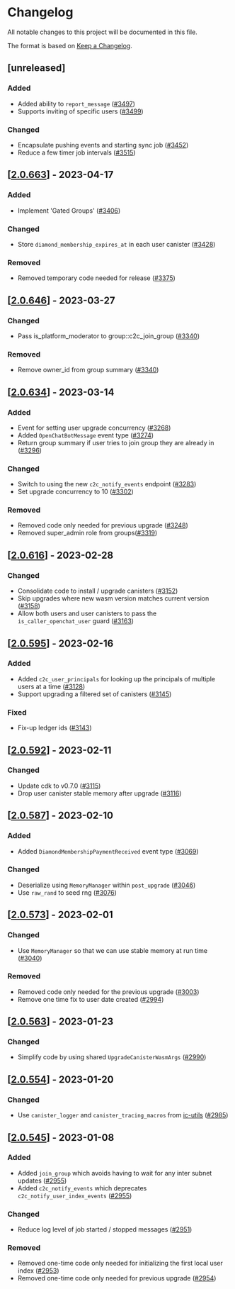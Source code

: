 # Changelog
All notable changes to this project will be documented in this file.

The format is based on [Keep a Changelog](https://keepachangelog.com/en/1.0.0/).

## [unreleased]

### Added

- Added ability to `report_message` ([#3497](https://github.com/open-ic/open-chat/pull/3497))
- Supports inviting of specific users ([#3499](https://github.com/open-ic/open-chat/pull/3499))

### Changed

- Encapsulate pushing events and starting sync job ([#3452](https://github.com/open-ic/open-chat/pull/3452))
- Reduce a few timer job intervals ([#3515](https://github.com/open-ic/open-chat/pull/3515))

## [[2.0.663](https://github.com/open-ic/open-chat/releases/tag/v2.0.663-local_user_index)] - 2023-04-17

### Added

- Implement 'Gated Groups' ([#3406](https://github.com/open-ic/open-chat/pull/3406))

### Changed

- Store `diamond_membership_expires_at` in each user canister ([#3428](https://github.com/open-ic/open-chat/pull/3428))

### Removed

- Removed temporary code needed for release ([#3375](https://github.com/open-ic/open-chat/pull/3375))

## [[2.0.646](https://github.com/open-ic/open-chat/releases/tag/v2.0.646-local_user_index)] - 2023-03-27

### Changed

- Pass is_platform_moderator to group::c2c_join_group ([#3340](https://github.com/open-ic/open-chat/pull/3340))

### Removed

- Remove owner_id from group summary ([#3340](https://github.com/open-ic/open-chat/pull/3340))

## [[2.0.634](https://github.com/open-ic/open-chat/releases/tag/v2.0.634-local_user_index)] - 2023-03-14

### Added

- Event for setting user upgrade concurrency ([#3268](https://github.com/open-ic/open-chat/pull/3268))
- Added `OpenChatBotMessage` event type ([#3274](https://github.com/open-ic/open-chat/pull/3274))
- Return group summary if user tries to join group they are already in ([#3296](https://github.com/open-ic/open-chat/pull/3296))

### Changed

- Switch to using the new `c2c_notify_events` endpoint ([#3283](https://github.com/open-ic/open-chat/pull/3283))
- Set upgrade concurrency to 10 ([#3302](https://github.com/open-ic/open-chat/pull/3302))

### Removed

- Removed code only needed for previous upgrade ([#3248](https://github.com/open-ic/open-chat/pull/3248))
- Removed super_admin role from groups([#3319](https://github.com/open-ic/open-chat/pull/3319))

## [[2.0.616](https://github.com/open-ic/open-chat/releases/tag/v2.0.616-local_user_index)] - 2023-02-28

### Changed

- Consolidate code to install / upgrade canisters ([#3152](https://github.com/open-ic/open-chat/pull/3152))
- Skip upgrades where new wasm version matches current version ([#3158](https://github.com/open-ic/open-chat/pull/3158))
- Allow both users and user canisters to pass the `is_caller_openchat_user` guard ([#3163](https://github.com/open-ic/open-chat/pull/3163))

## [[2.0.595](https://github.com/open-ic/open-chat/releases/tag/v2.0.595-local_user_index)] - 2023-02-16

### Added

- Added `c2c_user_principals` for looking up the principals of multiple users at a time ([#3128](https://github.com/open-ic/open-chat/pull/3128))
- Support upgrading a filtered set of canisters ([#3145](https://github.com/open-ic/open-chat/pull/3145))

### Fixed

- Fix-up ledger ids ([#3143](https://github.com/open-ic/open-chat/pull/3143))

## [[2.0.592](https://github.com/open-ic/open-chat/releases/tag/v2.0.592-local_user_index)] - 2023-02-11

### Changed

- Update cdk to v0.7.0 ([#3115](https://github.com/open-ic/open-chat/pull/3115))
- Drop user canister stable memory after upgrade ([#3116](https://github.com/open-ic/open-chat/pull/3116))

## [[2.0.587](https://github.com/open-ic/open-chat/releases/tag/v2.0.587-local_user_index)] - 2023-02-10

### Added

- Added `DiamondMembershipPaymentReceived` event type ([#3069](https://github.com/open-ic/open-chat/pull/3069))

### Changed

- Deserialize using `MemoryManager` within `post_upgrade` ([#3046](https://github.com/open-ic/open-chat/pull/3046))
- Use `raw_rand` to seed rng ([#3076](https://github.com/open-ic/open-chat/pull/3076))

## [[2.0.573](https://github.com/open-ic/open-chat/releases/tag/v2.0.573-local_user_index)] - 2023-02-01

### Changed

- Use `MemoryManager` so that we can use stable memory at run time ([#3040](https://github.com/open-ic/open-chat/pull/3040))

### Removed

- Removed code only needed for the previous upgrade ([#3003](https://github.com/open-ic/open-chat/pull/3003))
- Remove one time fix to user date created ([#2994](https://github.com/open-ic/open-chat/pull/2994))

## [[2.0.563](https://github.com/open-ic/open-chat/releases/tag/v2.0.563-local_user_index)] - 2023-01-23

### Changed

- Simplify code by using shared `UpgradeCanisterWasmArgs` ([#2990](https://github.com/open-ic/open-chat/pull/2990))

## [[2.0.554](https://github.com/open-ic/open-chat/releases/tag/v2.0.554-local_user_index)] - 2023-01-20

### Changed

- Use `canister_logger` and `canister_tracing_macros` from [ic-utils](https://github.com/open-ic/ic-utils) ([#2985](https://github.com/open-ic/open-chat/pull/2985))

## [[2.0.545](https://github.com/open-ic/open-chat/releases/tag/v2.0.545-local_user_index)] - 2023-01-08

### Added

- Added `join_group` which avoids having to wait for any inter subnet updates ([#2955](https://github.com/open-ic/open-chat/pull/2955))
- Added `c2c_notify_events` which deprecates `c2c_notify_user_index_events` ([#2955](https://github.com/open-ic/open-chat/pull/2955))

### Changed

- Reduce log level of job started / stopped messages ([#2951](https://github.com/open-ic/open-chat/pull/2951))

### Removed

- Removed one-time code only needed for initializing the first local user index ([#2953](https://github.com/open-ic/open-chat/pull/2953))
- Removed one-time code only needed for previous upgrade ([#2954](https://github.com/open-ic/open-chat/pull/2954))
